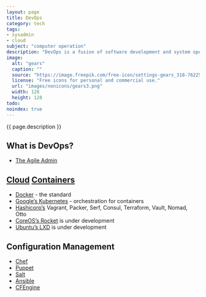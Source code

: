 ```yaml
---
layout: page
title: DevOps
category: tech
tags:
- sysadmin
- cloud
subject: "computer operation"
description: "DevOps is a fusion of software development and system operations, teaming dev and ops personnel, to the automate applications delivery and infrastructure changes."
image:
  alt: "gears"
  caption: ""
  source: "https://image.freepik.com/free-icon/settings-gears_318-76225.png"
  license: "Free icons for personal and commercial use."
  url: "images/nonicons/gears3.png"
  width: 128
  height: 128
todo:
noindex: true
---
```


{{ page.description }}

What is DevOps?
-----
* [The Agile Admin](https://theagileadmin.com/what-is-devops/)

[Cloud](https://en.wikipedia.org/wiki/Cloud_computing) [Containers](https://www.opencontainers.org/about)
-----
* [Docker](https://www.docker.com/what-docker) - the standard
* [Google’s Kubernetes](http://kubernetes.io/) - orchestration for containers
* [Hashicorp’s](https://www.hashicorp.com/#tools) Vagrant, Packer, Serf, Consul, Terraform, Vault, Nomad, Otto
* [CoreOS’s Rocket](https://github.com/coreos/rkt#rkt---app-container-runtime) is under development
* [Ubuntu’s LXD](http://www.ubuntu.com/cloud/lxd) is under development


Configuration Management
-----
* [Chef](https://www.chef.io/)
* [Puppet](https://puppet.com/)
* [Salt](https://saltstack.com/)
* [Ansible](https://www.ansible.com/)
* [CFEngine](https://cfengine.com/)
